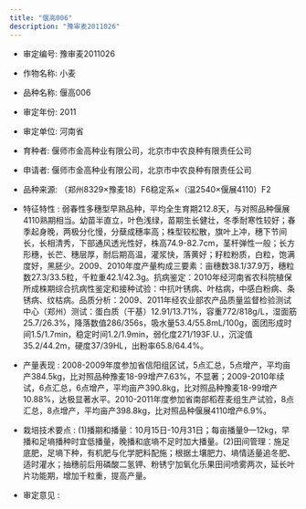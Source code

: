 ```yaml
---
title: "偃高006"
description: "豫审麦2011026"
---
```

* 审定编号:  豫审麦2011026

*  作物名称:  小麦

*  品种名称:  偃高006

*  审定年份:  2011

*  审定单位:  河南省

* 育种者:  偃师市金高种业有限公司，北京市中农良种有限责任公司

*  申请者:  偃师市金高种业有限公司，北京市中农良种有限责任公司

*  品种来源:  （郑州8329×豫麦18）F6稳定系×（温2540×偃展4110）F2


*  特征特性 : 
弱春性多穗型早熟品种，平均全生育期212.8天，与对照品种偃展4110熟期相当。幼苗半直立，叶色浅绿，苗期生长健壮，冬季耐寒性较好；春季起身晚，两极分化慢，分蘖成穗率高；株型较松散，旗叶上冲，穗下节间长，长相清秀，下部通风透光性好，株高74.9-82.7cm，茎杆弹性一般；长方形穗，长芒、穗层厚，耐后期高温，灌浆快，落黄好；籽粒粉质，白粒，饱满度好，黑胚少。2009、2010年度产量构成三要素：亩穗数38.1/37.9万，穗粒数27.3/33.5粒，千粒重42.1/42.3g。抗病鉴定：2010年经河南省农科院植保所成株期综合抗病性鉴定和接种试验：中抗叶锈病、叶枯病，中感白粉病、条锈病、纹枯病。品质分析：2009、2011年经农业部农产品质量监督检验测试中心（郑州）测试：蛋白质（干基）12.91/13.71%，容重772/818g/L，湿面筋25.7/26.3%，降落数值286/356s，吸水量53.4/55.8mL/100g，面团形成时间1.5/1.7min，稳定时间1.2/1.9min，弱化度271/193F.U.，沉淀值35.2/44.2m，硬度37/39HL，出粉率65.8/64.4%。

 
*  产量表现 : 
2008-2009年度参加省信阳组区试，5点汇总，5点增产，平均亩产384.5kg，比对照品种豫麦18-99增产7.63%，不显著；2009-2010年续试，6点汇总，6点增产，平均亩产390.8kg，比对照品种豫麦18-99增产10.88%，达极显著水平。2010-2011年度参加省南部稻茬麦组生产试验，8点汇总，8点增产，平均亩产398.8kg，比对照品种偃展4110增产6.9%。


*  栽培技术要点 : 
(1)播期和播量：10月15日-10月31日；每亩播量9—12kg，早播和足墒播种时宜低播量，晚播和底墒不足时加大播量。(2)田间管理：施足底肥，足墒下种，有机肥与化学肥料配施；根据土壤肥力、墒情适量追冬肥、适时灌水；抽穗前后用磷酸二氢钾、粉锈宁加氧化乐果田间喷雾两次，延长叶片功能期，增加千粒重，提高产量。


*  审定意见 : 


